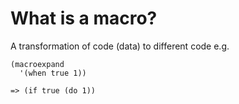 # What is a macro?

A transformation of code \(data\) to different code e.g.

```
(macroexpand
  '(when true 1))

=> (if true (do 1))
```



